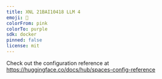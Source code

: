 ```yaml
---
title: XNL 21BAI10418 LLM 4
emoji: 🏢
colorFrom: pink
colorTo: purple
sdk: docker
pinned: false
license: mit
---
```


Check out the configuration reference at https://huggingface.co/docs/hub/spaces-config-reference
